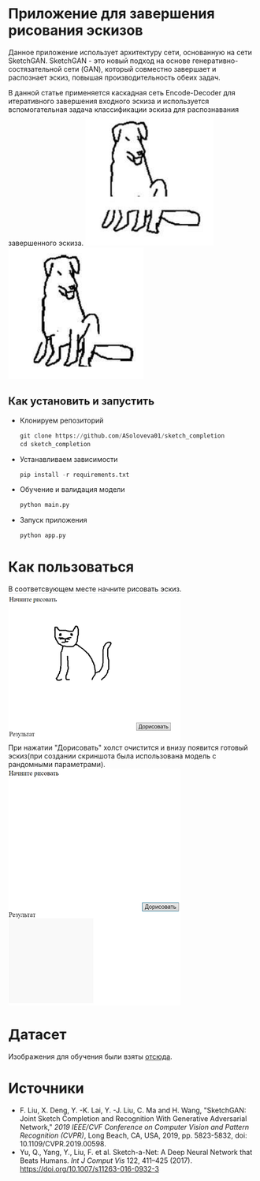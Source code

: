 # Приложение для завершения рисования эскизов
  Данное приложение использует архитектуру сети, основанную на сети SketchGAN. SketchGAN - это новый подход на основе генеративно-состязательной сети (GAN), который совместно завершает и распознает эскиз, повышая производительность обеих задач. 
    
  В данной статье применяется каскадная сеть Encode-Decoder для итеративного завершения входного эскиза и используется вспомогательная задача классификации эскиза для распознавания завершенного эскиза.
![Иллюстрация к проекту](https://github.com/ASoloveva01/sketch_completion/blob/main/corrupted_sketch.png)
![Иллюстрация к проекту](https://github.com/ASoloveva01/sketch_completion/blob/main/completed_sketch.png)
## Как установить и запустить
- Клонируем репозиторий
  ```python
  git clone https://github.com/ASoloveva01/sketch_completion
  cd sketch_completion
  ```
- Устанавливаем зависимости
  ```python
  pip install -r requirements.txt
  ```
- Обучение и валидация модели 
  ```python
  python main.py
  ```
- Запуск приложения
  ```python
  python app.py
  ```
# Как пользоваться
В соответсвующем месте начните рисовать эскиз.  
![Иллюстрация к проекту](https://github.com/ASoloveva01/sketch_completion/blob/main/app.png)  
При нажатии "Дорисовать" холст очистится и внизу появится готовый эскиз(при создании скриншота была использована модель с рандомными параметрами).  
![Иллюстрация к проекту](https://github.com/ASoloveva01/sketch_completion/blob/main/result.png)  
# Датасет 
Изображения для обучения были взяты <a href="http://cybertron.cg.tu-berlin.de/eitz/projects/classifysketch/">отсюда</a>.
# Источники
- F. Liu, X. Deng, Y. -K. Lai, Y. -J. Liu, C. Ma and H. Wang, "SketchGAN: Joint Sketch Completion and Recognition With Generative Adversarial Network," *2019 IEEE/CVF Conference on Computer Vision and Pattern Recognition (CVPR)*, Long Beach, CA, USA, 2019, pp. 5823-5832, doi: 10.1109/CVPR.2019.00598.
- Yu, Q., Yang, Y., Liu, F. et al. Sketch-a-Net: A Deep Neural Network that Beats Humans. *Int J Comput Vis* 122, 411–425 (2017). https://doi.org/10.1007/s11263-016-0932-3

